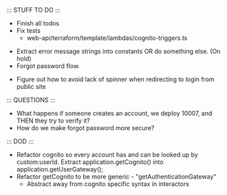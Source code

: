 ::: STUFF TO DO :::
- Finish all todos
- Fix tests
  - web-api/terraform/template/lambdas/cognito-triggers.ts
+ Extract error message strings into constants OR do something else. (On hold)
+ Forgot password flow.
- Figure out how to avoid lack of spinner when redirecting to login from public site

::: QUESTIONS :::
- What happens if someone creates an account, we deploy 10007, and THEN they try to verify it?
- How do we make forgot password more secure? 

::: DOD :::
- Refactor cognito so every account has and can be looked up by custom:userId. Extract application.getCognito() into application.getUserGateway();
- Refactor getCognito to be more generic - "getAuthenticationGateway"
  - Abstract away from cognito specific syntax in interactors
